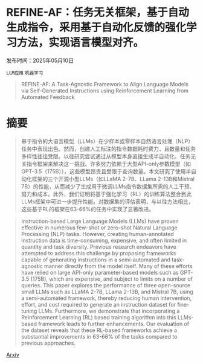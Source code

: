 # REFINE-AF：任务无关框架，基于自动生成指令，采用基于自动化反馈的强化学习方法，实现语言模型对齐。

发布时间：2025年05月10日

`LLM应用` `机器学习`

> REFINE-AF: A Task-Agnostic Framework to Align Language Models via Self-Generated Instructions using Reinforcement Learning from Automated Feedback

# 摘要

> 基于指令的大语言模型（LLMs）在少样本或零样本自然语言处理（NLP）任务中表现出色。然而，创建人工标注的指令数据耗时费力，且数量和任务多样性往往受限。以往研究尝试通过从模型本身直接生成半自动化、任务无关指令框架来解决这一挑战。许多努力依赖于大型API-only参数模型（如GPT-3.5（175B）），这些模型昂贵且受限于查询数量。本文研究了使用半自动化框架的三个开源小型LLMs（如LLaMA 2-7B、LLama 2-13B和Mistral 7B）的性能，从而减少了生成用于微调LLMs指令数据集所需的人工干预、努力和成本。此外，我们证明将基于强化学习（RL）的训练算法整合到此LLMs框架中可进一步提升性能。对数据集的评估表明，与以往方法相比，这些基于RL的框架在63-66%的任务中实现了显著改进。

> Instruction-based Large Language Models (LLMs) have proven effective in numerous few-shot or zero-shot Natural Language Processing (NLP) tasks. However, creating human-annotated instruction data is time-consuming, expensive, and often limited in quantity and task diversity. Previous research endeavors have attempted to address this challenge by proposing frameworks capable of generating instructions in a semi-automated and task-agnostic manner directly from the model itself. Many of these efforts have relied on large API-only parameter-based models such as GPT-3.5 (175B), which are expensive, and subject to limits on a number of queries. This paper explores the performance of three open-source small LLMs such as LLaMA 2-7B, LLama 2-13B, and Mistral 7B, using a semi-automated framework, thereby reducing human intervention, effort, and cost required to generate an instruction dataset for fine-tuning LLMs. Furthermore, we demonstrate that incorporating a Reinforcement Learning (RL) based training algorithm into this LLMs-based framework leads to further enhancements. Our evaluation of the dataset reveals that these RL-based frameworks achieve a substantial improvements in 63-66% of the tasks compared to previous approaches.

[Arxiv](https://arxiv.org/abs/2505.06548)